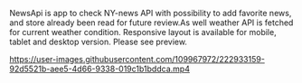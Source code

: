 NewsApi is app to check NY-news API with possibility to add favorite news, and store already been read for future review.As well weather API is fetched for current weather condition. Responsive layout is available for mobile, tablet and desktop version. Please see preview. 

https://user-images.githubusercontent.com/109967972/222933159-92d5521b-aee5-4d66-9338-019c1b1bddca.mp4

